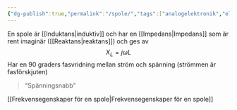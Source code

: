 ```yaml
---
{"dg-publish":true,"permalink":"/spole/","tags":["analogelektronik","elektromagnetiskfältteori"]}
---
```


En spole är [[Induktans\|induktiv]] och har en [[Impedans\|Impedans]] som är rent imaginär ([[Reaktans\|reaktans]]) och ges av
$$
X_L = j\omega L
$$
Har en 90 graders fasvridning mellan ström och spänning (strömmen är fasförskjuten)
> “Spänningsnabb”


[[Frekvensegenskaper för en spole\|Frekvensegenskaper för en spole]]

